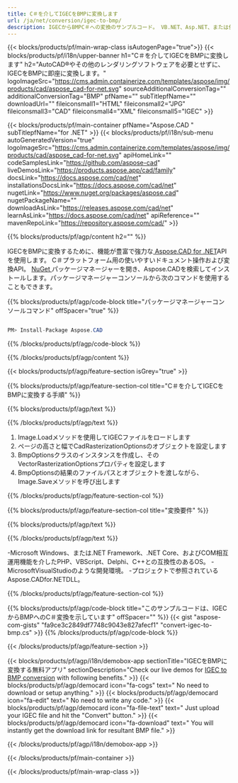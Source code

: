```yaml
---
title: C＃を介してIGECをBMPに変換します 
url: /ja/net/conversion/igec-to-bmp/ 
description: IGECからBMPC＃への変換のサンプルコード。 VB.NET、Asp.NET、または任意の.NETベースのアプリケーション内でのバッチIGECファイルからBMPへの変換にAPIサンプルコードを使用します。
---
```


{{< blocks/products/pf/main-wrap-class isAutogenPage="true">}}
{{< blocks/products/pf/i18n/upper-banner h1="C＃を介してIGECをBMPに変換します" h2="AutoCAD®やその他のレンダリングソフトウェアを必要とせずに、IGECをBMPに即座に変換します。" logoImageSrc="https://cms.admin.containerize.com/templates/aspose/img/products/cad/aspose_cad-for-net.svg" sourceAdditionalConversionTag="" additionalConversionTag="BMP" pfName="" subTitlepfName="" downloadUrl="" fileiconsmall1="HTML" fileiconsmall2="JPG" fileiconsmall3="CAD" fileiconsmall4="XML" fileiconsmall5="IGEC" >}}

{{< blocks/products/pf/main-container pfName="Aspose.CAD " subTitlepfName="for .NET" >}}
{{< blocks/products/pf/i18n/sub-menu autoGeneratedVersion="true" logoImageSrc="https://cms.admin.containerize.com/templates/aspose/img/products/cad/aspose_cad-for-net.svg" apiHomeLink="" codeSamplesLink="https://github.com/aspose-cad" liveDemosLink="https://products.aspose.app/cad/family" docsLink="https://docs.aspose.com/cad/net" installationsDocsLink="https://docs.aspose.com/cad/net" nugetLink="https://www.nuget.org/packages/aspose.cad" nugetPackageName="" downloadAsLink="https://releases.aspose.com/cad/net" learnAsLink="https://docs.aspose.com/cad/net" apiReference="" mavenRepoLink="https://repository.aspose.com/cad/" >}}

{{% blocks/products/pf/agp/content h2="" %}}

IGECをBMPに変換するために、機能が豊富で強力な<a href=https://products.aspose.com/cad/net> Aspose.CAD for .NET</a>APIを使用します。 C＃プラットフォーム用の使いやすいドキュメント操作および変換API。 <a href=https://www.nuget.org/packages/aspose.cad> NuGet </a>パッケージマネージャーを開き、Aspose.CADを検索してインストールします。パッケージマネージャーコンソールから次のコマンドを使用することもできます。

{{% blocks/products/pf/agp/code-block title="パッケージマネージャーコンソールコマンド" offSpacer="true" %}}

```cs

PM> Install-Package Aspose.CAD

```

{{% /blocks/products/pf/agp/code-block %}}

{{% /blocks/products/pf/agp/content %}}

{{< blocks/products/pf/agp/feature-section isGrey="true" >}}

{{% blocks/products/pf/agp/feature-section-col title="C＃を介してIGECをBMPに変換する手順" %}}

{{% blocks/products/pf/agp/text %}}

{{% /blocks/products/pf/agp/text %}}

1. Image.Loadメソッドを使用してIGECファイルをロードします
1. ページの高さと幅でCadRasterizationOptionsのオブジェクトを設定します
1. BmpOptionsクラスのインスタンスを作成し、そのVectorRasterizationOptionsプロパティを設定します
1. BmpOptionsの結果のファイルパスとオブジェクトを渡しながら、Image.Saveメソッドを呼び出します

{{% /blocks/products/pf/agp/feature-section-col %}}

{{% blocks/products/pf/agp/feature-section-col title="変換要件" %}}

{{% blocks/products/pf/agp/text %}}

{{% /blocks/products/pf/agp/text %}}

-Microsoft Windows、または.NET Framework、.NET Core、およびCOM相互運用機能を介したPHP、VBScript、Delphi、C++との互換性のあるOS。
-MicrosoftVisualStudioのような開発環境。
-プロジェクトで参照されているAspose.CADfor.NETDLL。

{{% /blocks/products/pf/agp/feature-section-col %}}

{{% blocks/products/pf/agp/code-block title="このサンプルコードは、IGECからBMPへのC＃変換を示しています" offSpacer="" %}}
{{< gist "aspose-com-gists" "fa9ce3c2849df7748c9043e827afecf1" "convert-igec-to-bmp.cs" >}}
{{% /blocks/products/pf/agp/code-block %}}

{{< /blocks/products/pf/agp/feature-section >}}    

<!-- aboutfile Starts -->

{{< blocks/products/pf/agp/i18n/demobox-app sectionTitle="IGECをBMPに変換する無料アプリ" sectionDescription="Check our live demos for [IGEC to BMP conversion](https://products.aspose.app/cad/conversion/igec-to-bmp) with following benefits." >}}
        {{< blocks/products/pf/agp/democard icon="fa-cogs" text=" No need to download or setup anything." >}}
        {{< blocks/products/pf/agp/democard icon="fa-edit" text=" No need to write any code." >}}
        {{< blocks/products/pf/agp/democard icon="fa-file-text" text=" Just upload your IGEC file and hit the \"Convert\" button." >}}
        {{< blocks/products/pf/agp/democard icon="fa-download" text=" You will instantly get the download link for resultant BMP file." >}}
 
   
{{< /blocks/products/pf/agp/i18n/demobox-app >}}

<!-- aboutfile Ends -->

{{< /blocks/products/pf/main-container >}}
    
{{< /blocks/products/pf/main-wrap-class >}}